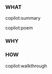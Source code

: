 ### WHAT

copilot:summary

copilot:poem

### WHY

<!-- author to complete -->

### HOW

copilot:walkthrough

